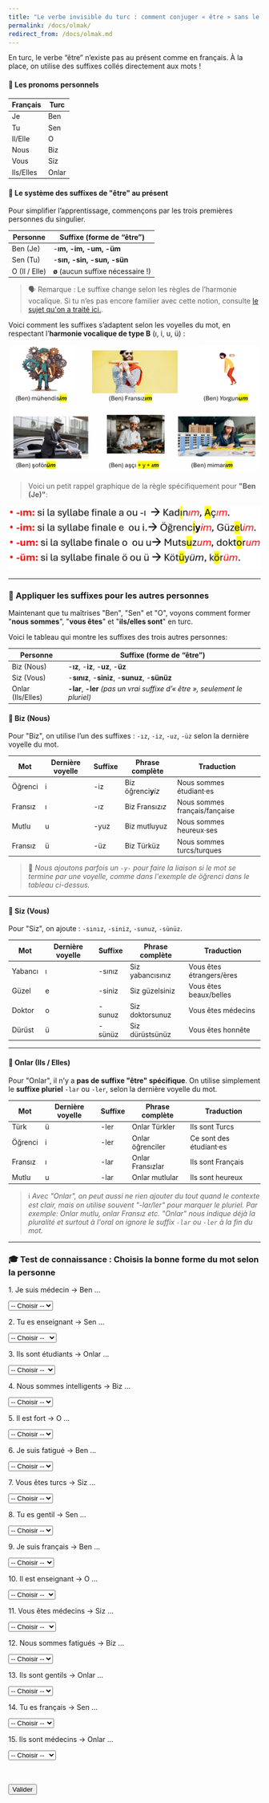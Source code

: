 ```yaml
---
title: "Le verbe invisible du turc : comment conjuger « être » sans le dire ?"
permalink: /docs/olmak/
redirect_from: /docs/olmak.md
---
```


En turc, le verbe “être” n’existe pas au présent comme en français. À la place, on utilise des suffixes collés directement aux mots !

#### 👑 Les pronoms personnels

| **Français**  | **Turc**  |
| --------- | ----- |
| Je        | Ben   |
| Tu        | Sen   |
| Il/Elle   | O     |
| Nous      | Biz   |
| Vous      | Siz   |
| Ils/Elles | Onlar |

#### 🧩 Le système des suffixes de "être" au présent

Pour simplifier l’apprentissage, commençons par les trois premières personnes du singulier.

| **Personne**  | **Suffixe (forme de “être”)**      |
| ------------- | ---------------------------------- |
| Ben (Je)      | -**ım, -im, -um, -üm**             |
| Sen (Tu)      | -**sın, -sin, -sun, -sün**         |
| O (Il / Elle) | **ø** (aucun suffixe nécessaire !) |


> 🗣️ Remarque : Le suffixe change selon les règles de l’harmonie vocalique. Si tu n’es pas encore familier avec cette notion, consulte [le sujet qu'on a traité ici.](https://apprendreturc.com/docs/uyum/).

Voici comment les suffixes s’adaptent selon les voyelles du mot, en respectant l’**harmonie vocalique de type B** (ı, i, u, ü) :

![je suis](/assets/img/pageimages/olmak.jpeg)


> Voici un petit rappel graphique de la règle spécifiquement pour **"Ben (Je)"**:

![ımimumüm](/assets/img/pageimages/jesuis.PNG)


---

### 🧩 Appliquer les suffixes pour les autres personnes

Maintenant que tu maîtrises "Ben", "Sen" et "O", voyons comment former "**nous sommes**", "**vous êtes**" et "**ils/elles sont**" en turc.

Voici le tableau qui montre les suffixes des trois autres personnes:

| **Personne**     | **Suffixe (forme de “être”)**                                   |
|------------------|-----------------------------------------------------------------|
| Biz (Nous)       | -**ız**, -**iz**, -**uz**, -**üz**                              |
| Siz (Vous)       | -**sınız**, -**siniz**, -**sunuz**, -**sünüz**                  |
| Onlar (Ils/Elles)| **-lar**, **-ler** *(pas un vrai suffixe d’« être », seulement le pluriel)* |


#### 👥 **Biz** (Nous)

Pour "Biz", on utilise l’un des suffixes : `-ız`, `-iz`, `-uz`, `-üz` selon la dernière voyelle du mot.

| **Mot**        | **Dernière voyelle** | **Suffixe** | **Phrase complète**        | **Traduction**            |
|----------------|----------------------|-------------|----------------------------|---------------------------|
| Öğrenci        | i                    | -iz         | Biz öğrenci**y***iz*       | Nous sommes étudiant·es   |
| Fransız        | ı                    | -ız         | Biz Fransız*ız*            | Nous sommes français/fançaise |
| Mutlu          | u                    | -yuz        | Biz mutluyuz               | Nous sommes heureux·ses  |
| Fransız        | ü                    | -üz         | Biz Türküz                 | Nous sommes turcs/turques   |

> 🔎 *Nous ajoutons parfois un `-y-` pour faire la liaison si le mot se termine par une voyelle, comme dans l'exemple de öğrenci dans le tableau ci-dessus.*

---

#### 👤 **Siz** (Vous)

Pour "Siz", on ajoute : `-sınız`, `-siniz`, `-sunuz`, `-sünüz`.

| **Mot**        | **Dernière voyelle** | **Suffixe**   | **Phrase complète**         | **Traduction**              |
|----------------|----------------------|---------------|------------------------------|------------------------------|
| Yabancı        | ı                    | -sınız        | Siz yabancısınız             | Vous êtes étrangers/ères     |
| Güzel          | e                    | -siniz        | Siz güzelsiniz               | Vous êtes beaux/belles       |
| Doktor         | o                    | -sunuz        | Siz doktorsunuz              | Vous êtes médecins           |
| Dürüst         | ü                    | -sünüz        | Siz dürüstsünüz              | Vous êtes honnête            |

---

#### 👥 **Onlar** (Ils / Elles)

Pour "Onlar", il n’y a **pas de suffixe "être" spécifique**. On utilise simplement le **suffixe pluriel** `-lar` ou `-ler`, selon la dernière voyelle du mot.

| **Mot**        | **Dernière voyelle** | **Suffixe** | **Phrase complète**         | **Traduction**              |
|----------------|----------------------|-------------|------------------------------|------------------------------|
| Türk           | ü                    | -ler        | Onlar Türkler                | Ils sont Turcs               |
| Öğrenci        | i                    | -ler        | Onlar öğrenciler             | Ce sont des étudiant·es      |
| Fransız        | ı                    | -lar        | Onlar Fransızlar             | Ils sont Français            |
| Mutlu          | u                    | -lar        | Onlar mutlular               | Ils sont heureux             |

> ℹ️ *Avec "Onlar", on peut aussi ne rien ajouter du tout quand le contexte est clair, mais on utilise souvent "-lar/ler" pour marquer le pluriel.*
> *Par exemple: Onlar mutlu, onlar Fransız etc. "Onlar" nous indique déjà la pluralité et surtout à l'oral on ignore le suffix `-lar` ou `-ler` à la fin du mot.*

---



<h3>🎓 Test de connaissance : Choisis la bonne forme du mot selon la personne</h3>

<form id="quiz-form">
  <p>1. Je suis médecin → Ben ...</p>
  <select name="q1">
    <option value="">-- Choisir --</option>
    <option value="a">doktorsun</option>
    <option value="b">doktorum</option>
    <option value="c">doktorumız</option>
    <option value="d">doktoruz</option>
  </select>

  <p>2. Tu es enseignant → Sen ...</p>
  <select name="q2">
    <option value="">-- Choisir --</option>
    <option value="a">öğretmenim</option>
    <option value="b">öğretmensin</option>
    <option value="c">öğretmeniz</option>
    <option value="d">öğretmenler</option>
  </select>

  <p>3. Ils sont étudiants → Onlar ...</p>
  <select name="q3">
    <option value="">-- Choisir --</option>
    <option value="a">öğrenciyiz</option>
    <option value="b">öğrenciyim</option>
    <option value="c">öğrenciler</option>
    <option value="d">öğrencisiniz</option>
  </select>

  <p>4. Nous sommes intelligents → Biz ...</p>
  <select name="q4">
    <option value="">-- Choisir --</option>
    <option value="a">zekisiniz</option>
    <option value="b">zekiyiz</option>
    <option value="c">zekiyim</option>
    <option value="d">zekiler</option>
  </select>

  <p>5. Il est fort → O ...</p>
  <select name="q5">
    <option value="">-- Choisir --</option>
    <option value="a">güçlüyüm</option>
    <option value="b">güçlü</option>
    <option value="c">güçlüsün</option>
    <option value="d">güçlüyüz</option>
  </select>

  <p>6. Je suis fatigué → Ben ...</p>
  <select name="q6">
    <option value="">-- Choisir --</option>
    <option value="a">yorgunum</option>
    <option value="b">yorgunsun</option>
    <option value="c">yorgunlar</option>
    <option value="d">yorgunuz</option>
  </select>

  <p>7. Vous êtes turcs → Siz ...</p>
  <select name="q7">
    <option value="">-- Choisir --</option>
    <option value="a">türksünüz</option>
    <option value="b">türksün</option>
    <option value="c">türküm</option>
    <option value="d">türkler</option>
  </select>

  <p>8. Tu es gentil → Sen ...</p>
  <select name="q8">
    <option value="">-- Choisir --</option>
    <option value="a">naziksin</option>
    <option value="b">nazikim</option>
    <option value="c">nazikiz</option>
    <option value="d">nazikler</option>
  </select>

  <p>9. Je suis français → Ben ...</p>
  <select name="q9">
    <option value="">-- Choisir --</option>
    <option value="a">fransızsınız</option>
    <option value="b">fransızım</option>
    <option value="c">fransızsın</option>
    <option value="d">fransızız</option>
  </select>

  <p>10. Il est enseignant → O ...</p>
  <select name="q10">
    <option value="">-- Choisir --</option>
    <option value="a">öğretmen</option>
    <option value="b">öğretmenim</option>
    <option value="c">öğretmenler</option>
    <option value="d">öğretmeniz</option>
  </select>

  <p>11. Vous êtes médecins → Siz ...</p>
  <select name="q11">
    <option value="">-- Choisir --</option>
    <option value="a">doktorlar</option>
    <option value="b">doktorum</option>
    <option value="c">doktorsunuz</option>
    <option value="d">doktorumız</option>
  </select>

  <p>12. Nous sommes fatigués → Biz ...</p>
  <select name="q12">
    <option value="">-- Choisir --</option>
    <option value="a">yorgunlar</option>
    <option value="b">yorgunum</option>
    <option value="c">yorgunuz</option>
    <option value="d">yorgunsun</option>
  </select>

  <p>13. Ils sont gentils → Onlar ...</p>
  <select name="q13">
    <option value="">-- Choisir --</option>
    <option value="a">naziksiniz</option>
    <option value="b">nazikler</option>
    <option value="c">nazikim</option>
    <option value="d">nazikiz</option>
  </select>

  <p>14. Tu es français → Sen ...</p>
  <select name="q14">
    <option value="">-- Choisir --</option>
    <option value="a">fransızsınız</option>
    <option value="b">fransızım</option>
    <option value="c">fransızsın</option>
    <option value="d">fransızız</option>
  </select>

  <p>15. Ils sont médecins → Onlar ...</p>
  <select name="q15">
    <option value="">-- Choisir --</option>
    <option value="a">doktorum</option>
    <option value="b">doktorsunuz</option>
    <option value="c">doktorlar</option>
    <option value="d">doktoruz</option>
  </select>

  <br><br>
  <button type="button" onclick="checkQuiz()">Valider</button>
</form>

<p id="result"></p>

<script>

    // Réinitialise le formulaire à chaque chargement
  window.addEventListener('DOMContentLoaded', () => {
    const form = document.getElementById("quiz-form");
    if (form) {
      form.reset(); // remets toutes les sélections à vide
    }

    const result = document.getElementById("result");
    if (result) {
      result.innerHTML = ""; // efface les résultats précédents
    }
  });
  
  function checkQuiz() {
    const answers = {
      q1: "b",  // doktorum
      q2: "b",  // öğretmensin
      q3: "c",  // öğrenciler
      q4: "b",  // zekiyiz
      q5: "b",  // güçlü
      q6: "a",  // yorgunum
      q7: "a",  // türksünüz
      q8: "a",  // naziksin
      q9: "b",  // fransızım
      q10:"a",  // öğretmen
      q11:"c",  // doktorsunuz
      q12:"c",  // yorgunuz
      q13:"b",  // nazikler
      q14:"c",  // fransızsın
      q15:"c"   // doktorlar
    };

    const form = document.getElementById("quiz-form");
    let score = 0;
    let total = Object.keys(answers).length;
    let messages = [];

    for (const [question, correctAnswer] of Object.entries(answers)) {
      const userAnswer = form.elements[question].value;
      if (userAnswer === correctAnswer) {
        score++;
      } else {
        messages.push(`❌ revoir la réponse à la question ${question.slice(1)}.`);
      }
    }

    const percent = Math.round((score / total) * 100);
    const result = document.getElementById("result");

    if (score === total) {
      result.innerHTML = `✅ Excellent ! Toutes les réponses sont correctes. Score : ${percent}%`;
    } else {
      result.innerHTML = `📝 Résultat : ${score} sur ${total} (${percent}%)<br>` +
                         messages.join("<br>");
    }
  }
</script>
